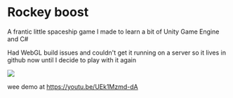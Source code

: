 # Rockey boost

A frantic little spaceship game I made to learn a bit of Unity Game Engine and C#

Had WebGL build issues and couldn't get it running on a server so it lives in github now until I decide to play with it again

<a href='https://youtu.be/UEk1Mzmd-dA'><img src='https://s22.postimg.cc/ngojxbmkh/Capture.png'></a>

wee demo at https://youtu.be/UEk1Mzmd-dA

